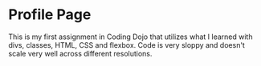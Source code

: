 # Profile Page
This is my first assignment in Coding Dojo that utilizes what I learned with divs, classes, HTML, CSS and flexbox.
Code is very sloppy and doesn't scale very well across different resolutions.